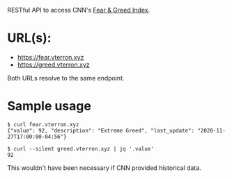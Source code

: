RESTful API to access CNN's [Fear & Greed Index](https://money.cnn.com/data/fear-and-greed/).

# URL(s):

- https://fear.vterron.xyz
- https://greed.vterron.xyz

Both URLs resolve to the same endpoint.

# Sample usage

```
$ curl fear.vterron.xyz
{"value": 92, "description": "Extreme Greed", "last_update": "2020-11-27T17:00:00-04:56"}

$ curl --silent greed.vterron.xyz | jq '.value'
92
```

This wouldn't have been necessary if CNN provided historical data.
